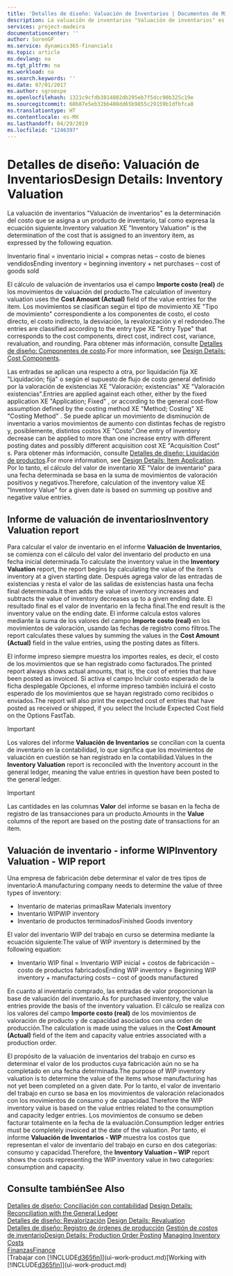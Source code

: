 ```yaml
---
title: 'Detalles de diseño: Valuación de Inventarios | Documentos de Microsoft'
description: La valuación de inventarios "Valuación de inventarios" es la determinación del costo que se asigna a un producto de inventario, tal como expresa la ecuación siguiente.
services: project-madeira
documentationcenter: ''
author: SorenGP
ms.service: dynamics365-financials
ms.topic: article
ms.devlang: na
ms.tgt_pltfrm: na
ms.workload: na
ms.search.keywords: ''
ms.date: 07/01/2017
ms.author: sgroespe
ms.openlocfilehash: 1321c9cfdb3814802db295eb7f5dcc90b325c19e
ms.sourcegitcommit: 60b87e5eb32bb408dd65b9855c29159b1dfbfca8
ms.translationtype: HT
ms.contentlocale: es-MX
ms.lasthandoff: 04/29/2019
ms.locfileid: "1246397"
---
```

# <a name="design-details-inventory-valuation"></a><span data-ttu-id="6d104-103">Detalles de diseño: Valuación de Inventarios</span><span class="sxs-lookup"><span data-stu-id="6d104-103">Design Details: Inventory Valuation</span></span>
<span data-ttu-id="6d104-104">La valuación de inventarios "Valuación de inventarios" es la determinación del costo que se asigna a un producto de inventario, tal como expresa la ecuación siguiente.</span><span class="sxs-lookup"><span data-stu-id="6d104-104">Inventory valuation XE "Inventory Valuation"  is the determination of the cost that is assigned to an inventory item, as expressed by the following equation.</span></span>  

<span data-ttu-id="6d104-105">Inventario final = inventario inicial + compras netas – costo de bienes vendidos</span><span class="sxs-lookup"><span data-stu-id="6d104-105">Ending inventory = beginning inventory + net purchases – cost of goods sold</span></span>  

<span data-ttu-id="6d104-106">El cálculo de valuación de inventarios usa el campo **Importe costo (real)** de los movimientos de valuación del producto.</span><span class="sxs-lookup"><span data-stu-id="6d104-106">The calculation of inventory valuation uses the **Cost Amount (Actual)** field of the value entries for the item.</span></span> <span data-ttu-id="6d104-107">Los movimientos se clasifican según el tipo de movimiento XE "Tipo de movimiento" correspondiente a los componentes de costo, el costo directo, el costo indirecto, la desviación, la revalorización y el redondeo.</span><span class="sxs-lookup"><span data-stu-id="6d104-107">The entries are classified according to the entry type XE "Entry Type"  that corresponds to the cost components, direct cost, indirect cost, variance, revaluation, and rounding.</span></span> <span data-ttu-id="6d104-108">Para obtener más información, consulte [Detalles de diseño: Componentes de costo](design-details-cost-components.md).</span><span class="sxs-lookup"><span data-stu-id="6d104-108">For more information, see [Design Details: Cost Components](design-details-cost-components.md).</span></span>  

<span data-ttu-id="6d104-109">Las entradas se aplican una respecto a otra, por liquidación fija XE "Liquidación; fija" o según el supuesto de flujo de costo general definido por la valoración de existencias XE "Valoración; existencias" XE "Valoración existencias".</span><span class="sxs-lookup"><span data-stu-id="6d104-109">Entries are applied against each other, either by the fixed application XE "Application; Fixed" , or according to the general cost-flow assumption defined by the costing method XE "Method; Costing"  XE "Costing Method" .</span></span> <span data-ttu-id="6d104-110">Se puede aplicar un movimiento de disminución de inventario a varios movimientos de aumento con distintas fechas de registro y, posiblemente, distintos costos XE "Costo".</span><span class="sxs-lookup"><span data-stu-id="6d104-110">One entry of inventory decrease can be applied to more than one increase entry with different posting dates and possibly different acquisition cost XE "Acquisition Cost" s.</span></span> <span data-ttu-id="6d104-111">Para obtener más información, consulte [Detalles de diseño: Liquidación de productos](design-details-item-application.md).</span><span class="sxs-lookup"><span data-stu-id="6d104-111">For more information, see [Design Details: Item Application](design-details-item-application.md).</span></span> <span data-ttu-id="6d104-112">Por lo tanto, el cálculo del valor de inventario XE "Valor de inventario" para una fecha determinada se basa en la suma de movimientos de valoración positivos y negativos.</span><span class="sxs-lookup"><span data-stu-id="6d104-112">Therefore, calculation of the inventory value XE "Inventory Value"  for a given date is based on summing up positive and negative value entries.</span></span>  

## <a name="inventory-valuation-report"></a><span data-ttu-id="6d104-113">Informe de valuación de inventarios</span><span class="sxs-lookup"><span data-stu-id="6d104-113">Inventory Valuation report</span></span>  
<span data-ttu-id="6d104-114">Para calcular el valor de inventario en el informe **Valuación de Inventarios**, se comienza con el cálculo del valor del inventario del producto en una fecha inicial determinada.</span><span class="sxs-lookup"><span data-stu-id="6d104-114">To calculate the inventory value in the **Inventory Valuation** report, the report begins by calculating the value of the item’s inventory at a given starting date.</span></span> <span data-ttu-id="6d104-115">Después agrega valor de las entradas de existencias y resta el valor de las salidas de existencias hasta una fecha final determinada.</span><span class="sxs-lookup"><span data-stu-id="6d104-115">It then adds the value of inventory increases and subtracts the value of inventory decreases up to a given ending date.</span></span> <span data-ttu-id="6d104-116">El resultado final es el valor de inventario en la fecha final.</span><span class="sxs-lookup"><span data-stu-id="6d104-116">The end result is the inventory value on the ending date.</span></span> <span data-ttu-id="6d104-117">El informe calcula estos valores mediante la suma de los valores del campo **Importe costo (real)** en los movimientos de valoración, usando las fechas de registro como filtros.</span><span class="sxs-lookup"><span data-stu-id="6d104-117">The report calculates these values by summing the values in the **Cost Amount (Actual)** field in the value entries, using the posting dates as filters.</span></span>  

<span data-ttu-id="6d104-118">El informe impreso siempre muestra los importes reales, es decir, el costo de los movimientos que se han registrado como facturados.</span><span class="sxs-lookup"><span data-stu-id="6d104-118">The printed report always shows actual amounts, that is, the cost of entries that have been posted as invoiced.</span></span> <span data-ttu-id="6d104-119">Si activa el campo Incluir costo esperado de la ficha desplegable Opciones, el informe impreso también incluirá el costo esperado de los movimientos que se hayan registrado como recibidos o enviados.</span><span class="sxs-lookup"><span data-stu-id="6d104-119">The report will also print the expected cost of entries that have posted as received or shipped, if you select the Include Expected Cost field on the Options FastTab.</span></span>  

> [!IMPORTANT]  
>  <span data-ttu-id="6d104-120">Los valores del informe **Valuación de Inventarios** se concilian con la cuenta de inventario en la contabilidad, lo que significa que los movimientos de valuación en cuestión se han registrado en la contabilidad.</span><span class="sxs-lookup"><span data-stu-id="6d104-120">Values in the **Inventory Valuation** report is reconciled with the Inventory account in the general ledger, meaning the value entries in question have been posted to the general ledger.</span></span>  

> [!IMPORTANT]  
>  <span data-ttu-id="6d104-121">Las cantidades en las columnas **Valor** del informe se basan en la fecha de registro de las transacciones para un producto.</span><span class="sxs-lookup"><span data-stu-id="6d104-121">Amounts in the **Value** columns of the report are based on the posting date of transactions for an item.</span></span>  

## <a name="inventory-valuation---wip-report"></a><span data-ttu-id="6d104-122">Valuación de inventario - informe WIP</span><span class="sxs-lookup"><span data-stu-id="6d104-122">Inventory Valuation - WIP report</span></span>  
<span data-ttu-id="6d104-123">Una empresa de fabricación debe determinar el valor de tres tipos de inventario:</span><span class="sxs-lookup"><span data-stu-id="6d104-123">A manufacturing company needs to determine the value of three types of inventory:</span></span>  

* <span data-ttu-id="6d104-124">Inventario de materias primas</span><span class="sxs-lookup"><span data-stu-id="6d104-124">Raw Materials inventory</span></span>  
* <span data-ttu-id="6d104-125">Inventario WIP</span><span class="sxs-lookup"><span data-stu-id="6d104-125">WIP inventory</span></span>  
* <span data-ttu-id="6d104-126">Inventario de productos terminados</span><span class="sxs-lookup"><span data-stu-id="6d104-126">Finished Goods inventory</span></span>  

<span data-ttu-id="6d104-127">El valor del inventario WIP del trabajo en curso se determina mediante la ecuación siguiente:</span><span class="sxs-lookup"><span data-stu-id="6d104-127">The value of WIP inventory is determined by the following equation:</span></span>  

* <span data-ttu-id="6d104-128">Inventario WIP final = Inventario WIP inicial + costos de fabricación – costo de productos fabricados</span><span class="sxs-lookup"><span data-stu-id="6d104-128">Ending WIP inventory = Beginning WIP inventory + manufacturing costs – cost of goods manufactured</span></span>  

<span data-ttu-id="6d104-129">En cuanto al inventario comprado, las entradas de valor proporcionan la base de valuación del inventario.</span><span class="sxs-lookup"><span data-stu-id="6d104-129">As for purchased inventory, the value entries provide the basis of the inventory valuation.</span></span> <span data-ttu-id="6d104-130">El cálculo se realiza con los valores del campo **Importe costo (real)** de los movimientos de valoración de producto y de capacidad asociados con una orden de producción.</span><span class="sxs-lookup"><span data-stu-id="6d104-130">The calculation is made using the values in the **Cost Amount (Actual)** field of the item and capacity value entries associated with a production order.</span></span>  

<span data-ttu-id="6d104-131">El propósito de la valuación de inventarios del trabajo en curso es determinar el valor de los productos cuya fabricación aún no se ha completado en una fecha determinada.</span><span class="sxs-lookup"><span data-stu-id="6d104-131">The purpose of WIP inventory valuation is to determine the value of the items whose manufacturing has not yet been completed on a given date.</span></span> <span data-ttu-id="6d104-132">Por lo tanto, el valor de inventario del trabajo en curso se basa en los movimientos de valoración relacionados con los movimientos de consumo y de capacidad.</span><span class="sxs-lookup"><span data-stu-id="6d104-132">Therefore the WIP inventory value is based on the value entries related to the consumption and capacity ledger entries.</span></span> <span data-ttu-id="6d104-133">Los movimientos de consumo se deben facturar totalmente en la fecha de la evaluación.</span><span class="sxs-lookup"><span data-stu-id="6d104-133">Consumption ledger entries must be completely invoiced at the date of the valuation.</span></span> <span data-ttu-id="6d104-134">Por tanto, el informe **Valuación de Inventarios - WIP** muestra los costos que representan el valor de inventario del trabajo en curso en dos categorías: consumo y capacidad.</span><span class="sxs-lookup"><span data-stu-id="6d104-134">Therefore, the **Inventory Valuation – WIP** report shows the costs representing the WIP inventory value in two categories: consumption and capacity.</span></span>  

## <a name="see-also"></a><span data-ttu-id="6d104-135">Consulte también</span><span class="sxs-lookup"><span data-stu-id="6d104-135">See Also</span></span>  
<span data-ttu-id="6d104-136">[Detalles de diseño: Conciliación con contabilidad](design-details-reconciliation-with-the-general-ledger.md) </span><span class="sxs-lookup"><span data-stu-id="6d104-136">[Design Details: Reconciliation with the General Ledger](design-details-reconciliation-with-the-general-ledger.md) </span></span>  
<span data-ttu-id="6d104-137">[Detalles de diseño: Revalorización](design-details-revaluation.md) </span><span class="sxs-lookup"><span data-stu-id="6d104-137">[Design Details: Revaluation](design-details-revaluation.md) </span></span>  
<span data-ttu-id="6d104-138">[Detalles de diseño: Registro de órdenes de producción](design-details-production-order-posting.md)
[Gestión de costos de inventario](finance-manage-inventory-costs.md)</span><span class="sxs-lookup"><span data-stu-id="6d104-138">[Design Details: Production Order Posting](design-details-production-order-posting.md)
[Managing Inventory Costs](finance-manage-inventory-costs.md)</span></span>  
[<span data-ttu-id="6d104-139">Finanzas</span><span class="sxs-lookup"><span data-stu-id="6d104-139">Finance</span></span>](finance.md)  
<span data-ttu-id="6d104-140">[Trabajar con [!INCLUDE[d365fin](includes/d365fin_md.md)]](ui-work-product.md)</span><span class="sxs-lookup"><span data-stu-id="6d104-140">[Working with [!INCLUDE[d365fin](includes/d365fin_md.md)]](ui-work-product.md)</span></span>
